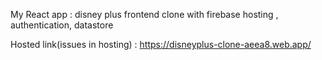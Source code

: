 
My React app : 
disney plus frontend clone with firebase 
 hosting , authentication, datastore


Hosted link(issues in hosting) : https://disneyplus-clone-aeea8.web.app/ 

